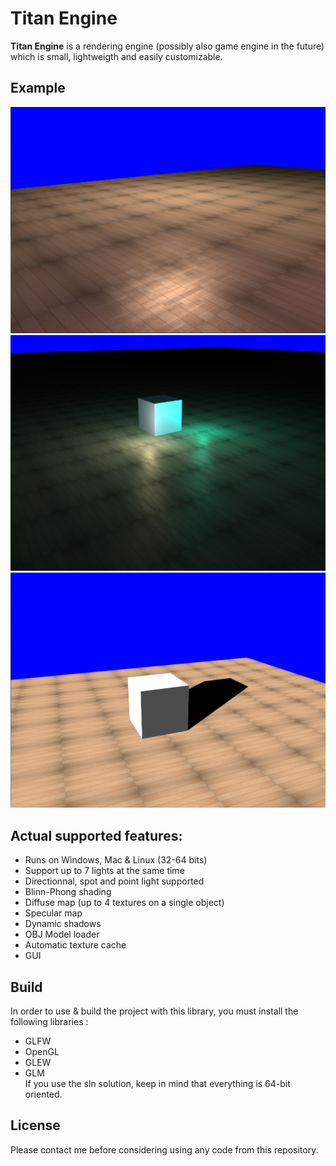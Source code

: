 # Titan Engine

**Titan Engine** is a rendering engine (possibly also game engine in the future) which is small, lightweigth and easily customizable.

## Example
![Example](example.png "Example of actual titan rendering")
![Example](example2.png "Example of actual titan rendering")
![Example](example3.png "Example of actual titan rendering")

## Actual supported features:
- Runs on Windows, Mac & Linux (32-64 bits)
- Support up to 7 lights at the same time
- Directionnal, spot and point light supported
- Blinn-Phong shading
- Diffuse map (up to 4 textures on a single object)
- Specular map
- Dynamic shadows
- OBJ Model loader
- Automatic texture cache
- GUI

## Build
In order to use & build the project with this library, you must install the following libraries :
- GLFW
- OpenGL
- GLEW
- GLM </br>
If you use the sln solution, keep in mind that everything is 64-bit oriented.

## License
Please contact me before considering using any code from this repository.